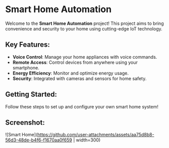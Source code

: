 # Smart Home Automation

Welcome to the **Smart Home Automation** project! This project aims to bring convenience and security to your home using cutting-edge IoT technology.

## Key Features:
- **Voice Control**: Manage your home appliances with voice commands.
- **Remote Access**: Control devices from anywhere using your smartphone.
- **Energy Efficiency**: Monitor and optimize energy usage.
- **Security**: Integrated with cameras and sensors for home safety.

## Getting Started:
Follow these steps to set up and configure your own smart home system!

## Screenshot:
![Smart Home](https://github.com/user-attachments/assets/aa75d8b8-56d3-48de-b4f6-f1670aa0f659 | width=300)
